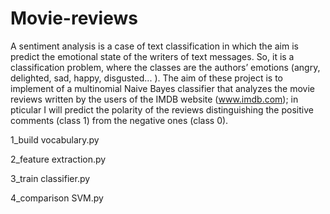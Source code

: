 # Movie-reviews

A sentiment analysis is a case of text classification in which the aim is predict the emotional state of the writers of text messages. 
So, it is a classification problem, where the classes are the authors’ emotions (angry, delighted, sad, happy, disgusted... ).
The aim of these project is to implement of a multinomial Naive Bayes classifier that analyzes the movie reviews written by the users of the IMDB website (www.imdb.com);
in pticular I will predict the polarity of the reviews distinguishing the positive comments (class 1) from the negative ones (class 0).

1_build vocabulary.py

2_feature extraction.py

3_train classifier.py

4_comparison SVM.py

